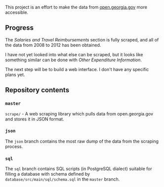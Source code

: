 This project is an effort to make the data from
[open.georgia.gov](http://www.open.georgia.gov/)
more accessible.

## Progress

The _Salaries and Travel Reimbursements_ section is fully scraped,
and all of the data from 2008 to 2012 has been obtained.

I have not yet looked into what else can be scraped, but it looks like
something similar can be done with _Other Expenditure Information_.

The next step will be to build a web interface.
I don't have any specific plans yet.

## Repository contents

### `master`

`scrape/` -
A web scraping library which pulls data from open.georgia.gov and stores it in JSON format.

### `json`

The `json` branch contains the most raw dump of the data from the scraping process.

### `sql`

The `sql` branch contains SQL scripts (in PostgreSQL dialect) suitable for filling a
database with schema defined by `database/src/main/sql/schema.sql` in the `master` branch.
